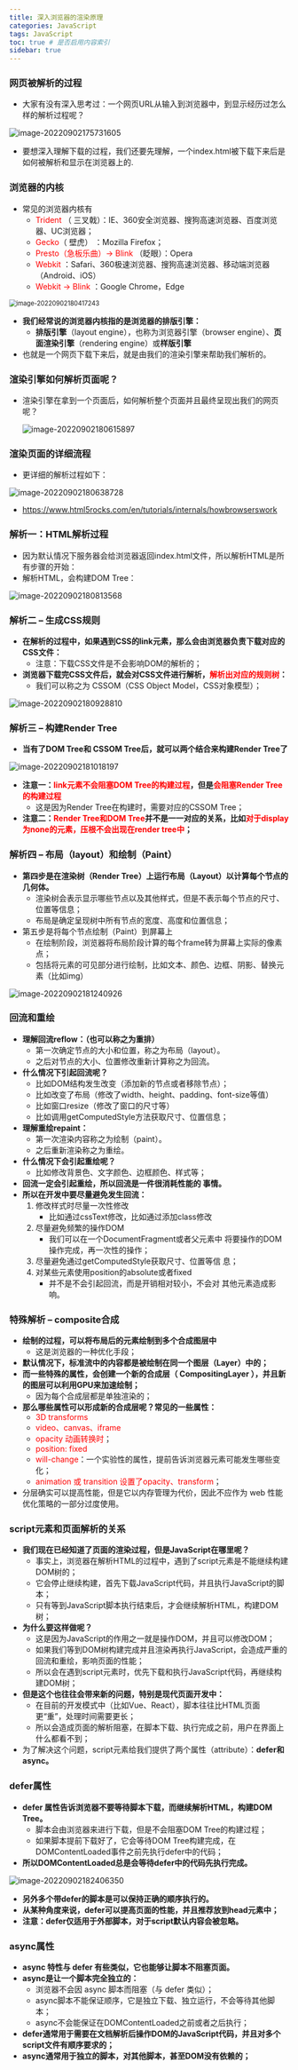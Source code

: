 ```yaml
---
title: 深入浏览器的渲染原理
categories: JavaScript
tags: JavaScript
toc: true # 是否启用内容索引
sidebar: true
---
```


### 网页被解析的过程

- 大家有没有深入思考过：一个网页URL从输入到浏览器中，到显示经历过怎么样的解析过程呢？

![image-20220902175731605](https://coderyxy-1304887606.cos.ap-nanjing.myqcloud.com/blog/image-20220902175731605.png)

- 要想深入理解下载的过程，我们还要先理解，一个index.html被下载下来后是如何被解析和显示在浏览器上的.

### 浏览器的内核

- 常见的浏览器内核有
  - <font color="#f00">Trident</font> （ 三叉戟）：IE、360安全浏览器、搜狗高速浏览器、百度浏览器、UC浏览器；
  - <font color="#f00">Gecko</font>（ 壁虎） ：Mozilla Firefox；
  - <font color="#f00">Presto（急板乐曲）-> Blink</font> （眨眼）：Opera 
  - <font color="#f00">Webkit</font> ：Safari、360极速浏览器、搜狗高速浏览器、移动端浏览器（Android、iOS）
  - <font color="#f00">Webkit -> Blink</font> ：Google Chrome，Edge

<img src="https://coderyxy-1304887606.cos.ap-nanjing.myqcloud.com/blog/image-20220902180417243.png" alt="image-20220902180417243" style="zoom:80%;" />

- **我们经常说的浏览器内核指的是浏览器的排版引擎：**
  - **排版引擎**（layout engine），也称为浏览器引擎（browser engine）、**页面渲染引擎**（rendering engine）或**样版引擎**
- 也就是一个网页下载下来后，就是由我们的渲染引擎来帮助我们解析的。

### 渲染引擎如何解析页面呢？

- 渲染引擎在拿到一个页面后，如何解析整个页面并且最终呈现出我们的网页呢？

  ![image-20220902180615897](https://coderyxy-1304887606.cos.ap-nanjing.myqcloud.com/blog/image-20220902180615897.png)

### 渲染页面的详细流程

- 更详细的解析过程如下：

![image-20220902180638728](https://coderyxy-1304887606.cos.ap-nanjing.myqcloud.com/blog/image-20220902180638728.png)

- https://www.html5rocks.com/en/tutorials/internals/howbrowserswork

### 解析一：HTML解析过程

- 因为默认情况下服务器会给浏览器返回index.html文件，所以解析HTML是所有步骤的开始：
-  解析HTML，会构建DOM Tree：

<img src="https://coderyxy-1304887606.cos.ap-nanjing.myqcloud.com/blog/image-20220902180813568.png" alt="image-20220902180813568" style="zoom:100%;" />

### 解析二 – 生成CSS规则

- **在解析的过程中，如果遇到CSS的link元素，那么会由浏览器负责下载对应的CSS文件：**
  - 注意：下载CSS文件是不会影响DOM的解析的；
- **浏览器下载完CSS文件后，就会对CSS文件进行解析，<font color=#f00>解析出对应的规则树</font>：**
  - 我们可以称之为 CSSOM（CSS Object Model，CSS对象模型）；

![image-20220902180928810](https://coderyxy-1304887606.cos.ap-nanjing.myqcloud.com/blog/image-20220902180928810.png)

### 解析三 – 构建Render Tree

- **当有了DOM Tree和 CSSOM Tree后，就可以两个结合来构建Render Tree了**

![image-20220902181018197](https://coderyxy-1304887606.cos.ap-nanjing.myqcloud.com/blog/image-20220902181018197.png)

- **注意一：<font color=#f00>link元素不会阻塞DOM Tree的构建过程</font>，但是<font color=#f00>会阻塞Render Tree的构建过程</font>**
  - 这是因为Render Tree在构建时，需要对应的CSSOM Tree；
- **注意二：<font color=#f00>Render Tree和DOM Tree</font>并不是一一对应的关系，比如<font color=#f00>对于display为none的元素，压根不会出现在render tree中</font>；**

### 解析四 – 布局（layout）和绘制（Paint）

- **第四步是在渲染树（Render Tree）上运行布局（Layout）以计算每个节点的几何体。**
  - 渲染树会表示显示哪些节点以及其他样式，但是不表示每个节点的尺寸、位置等信息；
  - 布局是确定呈现树中所有节点的宽度、高度和位置信息；
- 第五步是将每个节点绘制（Paint）到屏幕上
  - 在绘制阶段，浏览器将布局阶段计算的每个frame转为屏幕上实际的像素点；
  - 包括将元素的可见部分进行绘制，比如文本、颜色、边框、阴影、替换元素（比如img）

![image-20220902181240926](https://coderyxy-1304887606.cos.ap-nanjing.myqcloud.com/blog/image-20220902181240926.png)

### 回流和重绘

- **理解回流reflow：（也可以称之为重排）**
  - 第一次确定节点的大小和位置，称之为布局（layout）。
  - 之后对节点的大小、位置修改重新计算称之为回流。
- **什么情况下引起回流呢？**
  - 比如DOM结构发生改变（添加新的节点或者移除节点）；
  - 比如改变了布局（修改了width、height、padding、font-size等值）
  - 比如窗口resize（修改了窗口的尺寸等）
  - 比如调用getComputedStyle方法获取尺寸、位置信息；
- **理解重绘repaint：**
  - 第一次渲染内容称之为绘制（paint）。
  - 之后重新渲染称之为重绘。
- **什么情况下会引起重绘呢？**
  - 比如修改背景色、文字颜色、边框颜色、样式等；
- **回流一定会引起重绘，所以回流是一件很消耗性能的 事情。**
- **所以在开发中要尽量避免发生回流：**
  1. 修改样式时尽量一次性修改
     - 比如通过cssText修改，比如通过添加class修改
  2. 尽量避免频繁的操作DOM
     - 我们可以在一个DocumentFragment或者父元素中 将要操作的DOM操作完成，再一次性的操作；
  3. 尽量避免通过getComputedStyle获取尺寸、位置等信 息；
  4. 对某些元素使用position的absolute或者fixed
     - 并不是不会引起回流，而是开销相对较小，不会对 其他元素造成影响。

### 特殊解析 – composite合成

- **绘制的过程，可以将布局后的元素绘制到多个合成图层中**
  - 这是浏览器的一种优化手段；
- **默认情况下，标准流中的内容都是被绘制在同一个图层（Layer）中的；**
- **而一些特殊的属性，会创建一个新的合成层（ CompositingLayer ），并且新的图层可以利用GPU来加速绘制；**
  - 因为每个合成层都是单独渲染的；
- **那么哪些属性可以形成新的合成层呢？常见的一些属性：**
  - <font color="#f00">3D transforms </font>
  - <font color="#f00">video、canvas、iframe </font>
  - <font color="#f00">opacity 动画转换时</font>；
  - <font color="#f00">position: fixed </font>
  - <font color="#f00">will-change</font>：一个实验性的属性，提前告诉浏览器元素可能发生哪些变化；
  - <font color="#f00">animation 或 transition 设置了opacity、transform</font>；
- 分层确实可以提高性能，但是它以内存管理为代价，因此不应作为 web 性能优化策略的一部分过度使用。

### script元素和页面解析的关系

- **我们现在已经知道了页面的渲染过程，但是JavaScript在哪里呢？**
  - 事实上，浏览器在解析HTML的过程中，遇到了script元素是不能继续构建DOM树的；
  - 它会停止继续构建，首先下载JavaScript代码，并且执行JavaScript的脚本；
  - 只有等到JavaScript脚本执行结束后，才会继续解析HTML，构建DOM树；
- **为什么要这样做呢？**
  - 这是因为JavaScript的作用之一就是操作DOM，并且可以修改DOM；
  - 如果我们等到DOM树构建完成并且渲染再执行JavaScript，会造成严重的回流和重绘，影响页面的性能；
  - 所以会在遇到script元素时，优先下载和执行JavaScript代码，再继续构建DOM树；
- **但是这个也往往会带来新的问题，特别是现代页面开发中：**
  - 在目前的开发模式中（比如Vue、React），脚本往往比HTML页面更“重”，处理时间需要更长；
  - 所以会造成页面的解析阻塞，在脚本下载、执行完成之前，用户在界面上什么都看不到；
- 为了解决这个问题，script元素给我们提供了两个属性（attribute）：**defer和async。**

### defer属性

- **defer 属性告诉浏览器不要等待脚本下载，而继续解析HTML，构建DOM Tree。**
  - 脚本会由浏览器来进行下载，但是不会阻塞DOM Tree的构建过程；
  - 如果脚本提前下载好了，它会等待DOM Tree构建完成，在DOMContentLoaded事件之前先执行defer中的代码；
- **所以DOMContentLoaded总是会等待defer中的代码先执行完成。**

![image-20220902182406350](https://coderyxy-1304887606.cos.ap-nanjing.myqcloud.com/blog/image-20220902182406350.png)

- **另外多个带defer的脚本是可以保持正确的顺序执行的。**
- **从某种角度来说，defer可以提高页面的性能，并且推荐放到head元素中；** 
-  **注意：defer仅适用于外部脚本，对于script默认内容会被忽略。**

### async属性

- **async 特性与 defer 有些类似，它也能够让脚本不阻塞页面。**
- **async是让一个脚本完全独立的：**
  - 浏览器不会因 async 脚本而阻塞（与 defer 类似）；
  - async脚本不能保证顺序，它是独立下载、独立运行，不会等待其他脚本；
  - async不会能保证在DOMContentLoaded之前或者之后执行；
- **defer通常用于需要在文档解析后操作DOM的JavaScript代码，并且对多个script文件有顺序要求的；**
- **async通常用于独立的脚本，对其他脚本，甚至DOM没有依赖的；**

